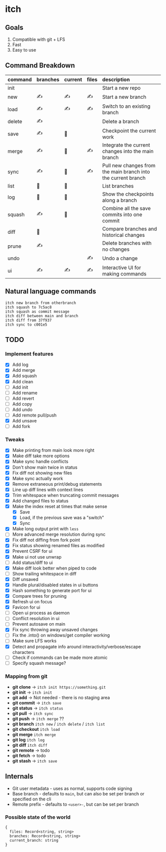 # itch

## Goals

1. Compatible with git + LFS
2. Fast
3. Easy to use

## Command Breakdown

| command | branches | current | files | description
| :- | :- | :- | :- | :- |
| init    |   |   |   | Start a new repo
| new     | ✍️ | ✍️ | ✍️ | Start a new branch
| load    | ✍️ | ✍️ | ✍️ | Switch to an existing branch
| delete  | ✍️ |   |   | Delete a branch
| save    | ✍️ | 📍 |   | Checkpoint the current work
| merge   | ✍️ | 📍 | ✍️ | Integrate the current changes into the main branch
| sync    | ✍️ | 📍 | ✍️ | Pull new changes from the main branch into the current branch
| list    | 👀 | 👀 |   |  List branches
| log     | 👀 | 👀 |   | Show the checkpoints along a branch
| squash  | ✍️ | 📍 |   | Combine all the save commits into one commit
| diff    | 👀 |   |   | Compare branches and historical changes
| prune   | ✍️ |   |   | Delete branches with no changes
| undo    |   |   | ✍️ | Undo a change
| ui      | ✍️ | ✍️ | ✍️ | Interactive UI for making commands

## Natural language commands

```
itch new branch from otherbranch
itch squash to 7c5ac8
itch squash as commit message
itch diff between main and branch
itch diff from 37f937
itch sync to c001e5
```

## TODO

### Implement features

- [x] Add log
- [x] Add merge
- [x] Add squash
- [x] Add clean
- [ ] Add init
- [ ] Add rename
- [ ] Add revert
- [ ] Add copy
- [ ] Add undo
- [ ] Add remote pull/push
- [x] Add unsave
- [ ] Add fork

### Tweaks

- [x] Make printing from main look more right
- [x] Make diff take more options
- [x] Make sync handle conflicts
- [x] Don't show main twice in status
- [x] Fix diff not showing new files
- [x] Make sync actually work
- [x] Remove extraneous print/debug statements
- [x] Line up diff lines with context lines
- [x] Trim whitespace when truncating commit messages
- [x] Add changed files to status
- [x] Make the index reset at times that make sense
    - [x] Save
    - [x] Load, if the previous save was a "switch"
    - [x] Sync
- [x] Make long output print with `less`
- [ ] More advanced merge resolution during sync
- [x] Fix diff not diffing from fork point
- [x] Fix status showing renamed files as modified
- [x] Prevent CSRF for ui
- [x] Make ui not use unwrap
- [ ] Add status/diff to ui
- [x] Make diff look better when piped to code
- [ ] Show trailing whitespace in diff
- [x] Diff unsaved
- [x] Handle plural/disabled states in ui buttons
- [x] Hash something to generate port for ui
- [x] Compare trees for pruning
- [x] Refresh ui on focus
- [x] Favicon for ui
- [ ] Open ui process as daemon
- [ ] Conflict resolution in ui
- [ ] Prevent autosave on main
- [x] Fix sync throwing away unsaved changes
- [ ] Fix the .into() on windows/get compiler working
- [ ] Make sure LFS works
- [x] Detect and propagate info around interactivity/verbose/escape characters
- [ ] Check if commands can be made more atomic
- [ ] Specify squash message?

### Mapping from git

-  **git clone** -> `itch init https://something.git`
-  **git init** -> `itch init`
-  **git add** -> Not needed - there is no staging area
-  **git commit** -> `itch save`
-  **git status** -> `itch status`
-  **git pull** -> `itch sync`
-  **git push** -> `itch merge` ?? 
-  **git branch** `itch new` / `itch delete` / `itch list`
-  **git checkout** `itch load`
-  **git merge** `itch merge`
-  **git log** `itch log`
-  **git diff** `itch diff`
-  **git remote** -> todo
-  **git fetch** -> todo
-  **git stash** -> `itch save`

## Internals

- Git user metadata - uses as normal, supports code signing
- Base branch - defaults to `main`, but can also be set per branch or specified on the cli
- Remote prefix - defaults to `<user>-`, but can be set per branch

### Possible state of the world

```
{
  files: Record<string, string>
  branches: Record<string, string>
  current_branch: string
}
```
